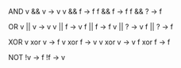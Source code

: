AND
v && v -> v
v && f -> f
f && f -> f
f && ? -> f

OR
v || v -> v
v || f -> v
f || f -> f
v || ? -> v
f || ? -> f

XOR
v xor v -> f
v xor f -> v
v xor v -> v
f xor f -> f

NOT
!v -> f
!f -> v